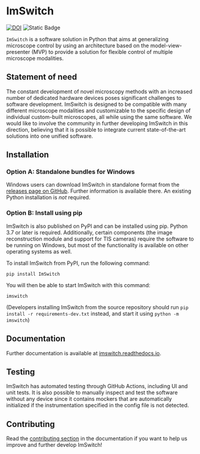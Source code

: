 # ImSwitch

[![DOI](https://joss.theoj.org/papers/10.21105/joss.03394/status.svg)](https://doi.org/10.21105/joss.03394)
![Static Badge](https://img.shields.io/badge/image.sc-community_partner-pink.svg?logo=data%3Aimage%2Fpng%3Bbase64%2CiVBORw0KGgoAAAANSUhEUgAAABgAAAAXCAYAAAARIY8tAAAAAXNSR0IArs4c6QAAAARnQU1BAACxjwv8YQUAAAAJcEhZcwAADsMAAA7DAcdvqGQAAAVgSURBVEhLfZV5TFRHHMe%2F897u211guUREQCH1AqEoEvBqgtqiiWc9QNTYJm2a9LBBrRLTNFH%2FaCqpV9DURJuaNlVrrUlLsNo0ajXWemIDiiBYOZVjF3bZe5f3pvPmPdai1k%2By2fl95%2FjN%2FH6%2FmUfwfxz5ZZQg4AZARuvKi6G0VmmvKcDOnYquDOM5B1s%2B%2FnUcE1P3TQlShQiXdPmllHR1Jx2807iAebuV8NOeel3mDHNQVnYxVoKnkcmJLVHKg9Ov0ImqbmRHSTRLfIwKZb8unx9QKIp6%2BvBNTX27ROkYCtoSCLiyUqoPe7WRgKD%2Fc4zUs01dXGsTvrjK%2BvGpaCstGvYrNRnxw827%2BP72PaiLq%2BMISLpFitnMJ%2BmEHfDQEGzUzWFI7ARDUI8Pvu%2Bqsb%2FqD8y19evqU2QoW93FW5J0c8gBJURQKtgeTKqVmZWI3LwU3hOGhSN4uQbOsi%2Fhr7oEMihzmURFIOKtxZDys7gtEBIdkLGLGwzuYOuG6tcoJcvVttlsQHFpDmbOHquaYYK36%2BGuPAHF4dIEUYRpXgFiD5TDvLQQEe8sY9sz8i5K6LqelZtz1bawfftFAxXIXhYe7mzuG%2BMQZX2aUJWbNgeOubyQ2aAhIt9fBX%2FJIvhFbawwMg7mJYW8zXJhECnZx4qBiPlTitcSQjaoHfEjIrB2%2FVQIAkE7i%2FXRpnY%2B4YnXjyqHG6MDQUxxurnW4aL46oId16%2B2wWKRkJwSDSMrhsB5dnUCIbY0SfdmTq8TmLvP%2BQyGURLhdLLyY5hZCJ5l18R0uAwGKGzSb30WKCwvXm8Ip3%2BsQ%2BWeP%2FHP7Vaeq6eIO8RZM9atYQfnGfW4g7j2VxtkmaIgIxFJEWYM1NqRwjad6iEYMAgnMlzOxkFqnXzLyiszjMsVQE19P%2FoVA5KDA6x0ZfWSnSF7Np20jHS5zj6wjCwMCAZ9OBAbZ8HYtFjU%2Fv1Eswd9nlluV0K%2F4o6si0l57BZNPPi5ecl49LAPDod2chV18QnennOPUqKXiceT049N9NsW5Xi74GMJ6zVGsiEEfv8guru0eKupXW6%2FJ92P9U4qz5nwZo9ZzG6LouiKF5ExZww%2BWJKjlic62p08bDIR0CtZx4d8xnnEvuKTBpaQSepCQqwVjnfXoPpaL9paHarEGe%2B3YZWtDk6jAdML82GXtHIc4u6KOchkc%2B02L44cuoE%2Bu%2F5SUNogsOLcoVkMtou0aWn4qGwmStbmIDraxO%2FFgoQA744JDaK8iSXyGbz6pYuINCIQGORtBqUU28SKrNT7Hhozn9VuKvUHWDgIjDkTeNnNmJ3GL5zV50GoronPynZ58OrC2WhmoejxB7n23qQ0JLOC%2BP1cM5oabVxjD9%2BF3ZWLPxPIqVOyIJPNTOHb8J%2B5DIVdLBWxrx%2FKwePwHj%2FLbRUj21ZpnBVT42N0RUMNy5XLj3ibFWoQVFYfPcqLvaLhaqc3Y%2BZkduGyISuQO3uhdPbAw54GuaNbHcIRRsUj8sMSSLkZ%2BLm1C7X9A1zP7KZouv4Ytt5w7I%2Furlz6tdrkzwOrEipKhm0saLzWQnca4Dt9HpTFXIWyb4Fl9XzE7N8KqSCba%2F%2Bl5mYnmh%2FYNYNSh5EKn2qG7kAl7mRFC3ukdusmR2Geq5ISsHFlESzFRSCsiobwyVpin4MIu744sLBXt3iJh7Gt2x5NfO5GVk1JAwax9e28rLQrI2L5oJhnStMZDPEvm8rqZuFeqpew95o%2BjHBEZu%2F8dm741g1zoGJfWZ6lQMnNe33G1Q6T9FCXX4oQUvI3NZgscsDfsvfQcu2F1HnOQZijF82CPHCDnSZDV14MpW2KyTgN6xdqGR8G8C9BoRdv%2F1UFDQAAAABJRU5ErkJggg%3D%3D&link=https%3A%2F%2Fforum.image.sc%2F)



``ImSwitch`` is a software solution in Python that aims at generalizing microscope control by using an architecture based on the model-view-presenter (MVP) to provide a solution for flexible control of multiple microscope modalities.

## Statement of need

The constant development of novel microscopy methods with an increased number of dedicated
hardware devices poses significant challenges to software development.
ImSwitch is designed to be compatible with many different microscope modalities and customizable to the
specific design of individual custom-built microscopes, all while using the same software. We
would like to involve the community in further developing ImSwitch in this direction, believing
that it is possible to integrate current state-of-the-art solutions into one unified software.

## Installation

### Option A: Standalone bundles for Windows

Windows users can download ImSwitch in standalone format from the [releases page on GitHub](https://github.com/kasasxav/ImSwitch/releases). Further information is available there. An existing Python installation is *not* required.

### Option B: Install using pip

ImSwitch is also published on PyPI and can be installed using pip. Python 3.7 or later is required. Additionally, certain components (the image reconstruction module and support for TIS cameras) require the software to be running on Windows, but most of the functionality is available on other operating systems as well.

To install ImSwitch from PyPI, run the following command:

```
pip install ImSwitch
```

You will then be able to start ImSwitch with this command:

```
imswitch
```
(Developers installing ImSwitch from the source repository should run `pip install -r requirements-dev.txt` instead, and start it using ``python -m imswitch``)

## Documentation

Further documentation is available at [imswitch.readthedocs.io](https://imswitch.readthedocs.io).

## Testing

ImSwitch has automated testing through GitHub Actions, including UI and unit tests. It is also possible to manually inspect and test the software without any device since it contains mockers that are automatically initialized if the instrumentation specified in the config file is not detected.

## Contributing

Read the [contributing section](https://imswitch.readthedocs.io/en/latest/contributing.html) in the documentation if you want to help us improve and further develop ImSwitch!
